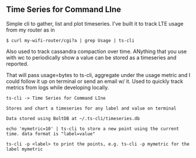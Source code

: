 ## Time Series for Command LIne

Simple cli to gather, list and plot timeseries. I've built it to track LTE usage from my router as in 

```
$ curl my-wifi-router/cgi?a | grep Usage | ts-cli
```

Also used to track cassandra compaction over time. ANything that you use with wc to periodically show a value can be stored as a timeseries and reported.

That will pass usage=bytes to ts-cli, aggregate under the usage metric and I could follow it up on terminal or send an email w/ it. Used to quickly track metrics from logs while developing locally.

	ts-cli -> Time Series for Command LIne

	Stores and chart a timeseries for any label and value on terminal

	Data stored using BoltDB at ~/.ts-cli/timeseries.db

	echo 'mymetric=10' | ts-cli to store a new point using the current time. data format is "label=value"

	ts-cli -p <label> to print the points, e.g. ts-cli -p mymetric for the label mymetric

